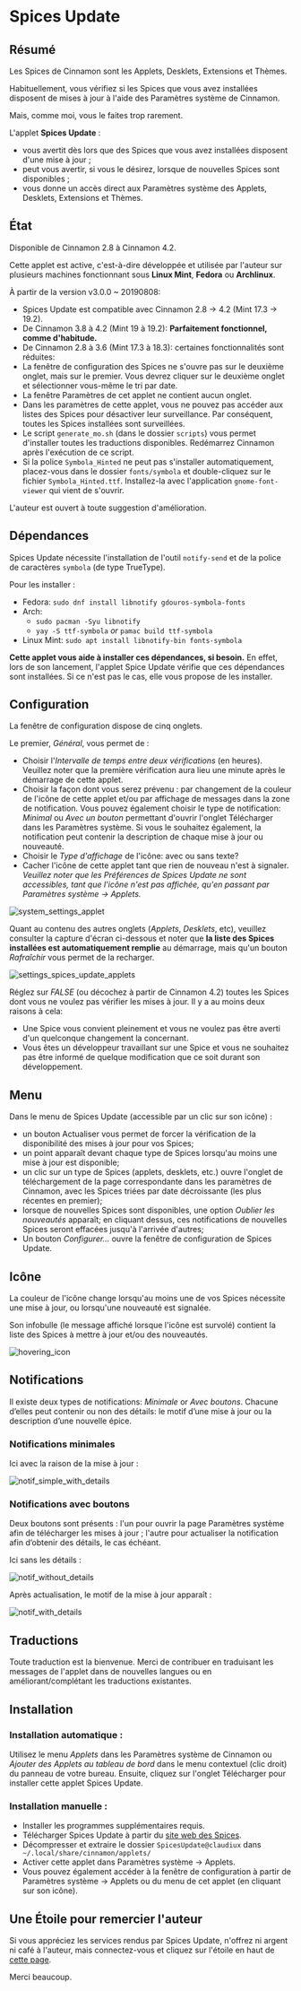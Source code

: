 # Spices Update

## Résumé

Les Spices de Cinnamon sont les Applets, Desklets, Extensions et Thèmes.

Habituellement, vous vérifiez si les Spices que vous avez installées disposent de mises à jour à l'aide des Paramètres système de Cinnamon.

Mais, comme moi, vous le faites trop rarement.

L'applet **Spices Update** :

  * vous avertit dès lors que des Spices que vous avez installées disposent d'une mise à jour ;
  * peut vous avertir, si vous le désirez, lorsque de nouvelles Spices sont disponibles ;
  * vous donne un accès direct aux Paramètres système des Applets, Desklets, Extensions et Thèmes.

## État

Disponible de Cinnamon 2.8 à Cinnamon 4.2.

Cette applet est active, c'est-à-dire développée et utilisée par l'auteur sur plusieurs machines fonctionnant sous **Linux Mint**, **Fedora** ou **Archlinux**.

À partir de la version v3.0.0 ~ 20190808:
  * Spices Update est compatible avec Cinnamon 2.8 -> 4.2 (Mint 17.3 -> 19.2).
  * De Cinnamon 3.8 à 4.2 (Mint 19 à 19.2): **Parfaitement fonctionnel, comme d'habitude.**
  * De Cinnamon 2.8 à 3.6 (Mint 17.3 à 18.3): certaines fonctionnalités sont réduites:
   * La fenêtre de configuration des Spices ne s'ouvre pas sur le deuxième onglet, mais sur le premier. Vous devrez cliquer sur le deuxième onglet et sélectionner vous-même le tri par date.
   * La fenêtre Paramètres de cet applet ne contient aucun onglet.
   * Dans les paramètres de cette applet, vous ne pouvez pas accéder aux listes des Spices pour désactiver leur surveillance. Par conséquent, toutes les Spices installées sont surveillées.
   * Le script ```generate_mo.sh``` (dans le dossier ```scripts```) vous permet d'installer toutes les traductions disponibles. Redémarrez Cinnamon après l'exécution de ce script.
   * Si la police ```Symbola_Hinted``` ne peut pas s'installer automatiquement, placez-vous dans le dossier ```fonts/symbola``` et double-cliquez sur le fichier ```Symbola_Hinted.ttf```. Installez-la avec l'application ```gnome-font-viewer``` qui vient de s'ouvrir.

L'auteur est ouvert à toute suggestion d'amélioration.

## Dépendances

Spices Update nécessite l'installation de l'outil ```notify-send``` et de la police de caractères ```symbola``` (de type TrueType).

Pour les installer :

  * Fedora: `sudo dnf install libnotify gdouros-symbola-fonts`
  * Arch:
    * ```sudo pacman -Syu libnotify```
    * `yay -S ttf-symbola` _or_ `pamac build ttf-symbola`
  * Linux Mint: ```sudo apt install libnotify-bin fonts-symbola```

**Cette applet vous aide à installer ces dépendances, si besoin.** En effet, lors de son lancement, l'applet Spice Update vérifie que ces dépendances sont installées. Si ce n'est pas le cas, elle vous propose de les installer.

## Configuration

La fenêtre de configuration dispose de cinq onglets.

Le premier, _Général_, vous permet de :

  * Choisir l'_Intervalle de temps entre deux vérifications_ (en heures). Veuillez noter que la première vérification aura lieu une minute après le démarrage de cette applet.
  * Choisir la façon dont vous serez prévenu : par changement de la couleur de l'icône de cette applet et/ou par affichage de messages dans la zone de notification. Vous pouvez également choisir le type de notification: _Minimal_ ou _Avec un bouton_ permettant d'ouvrir l'onglet Télécharger dans les Paramètres système. Si vous le souhaitez également, la notification peut contenir la description de chaque mise à jour ou nouveauté.
  * Choisir le _Type d'affichage_ de l'icône: avec ou sans texte?
  * Cacher l'icône de cette applet tant que rien de nouveau n'est à signaler. _Veuillez noter que les Préférences de Spices Update ne sont accessibles, tant que l'icône n'est pas affichée, qu'en passant par Paramètres système -> Applets._

![system_settings_applet](https://github.com/claudiux/docs/raw/master/SpicesUpdate/images/System_Settings_Applets-fr.png)

Quant au contenu des autres onglets (_Applets_, _Desklets_, etc), veuillez consulter la capture d'écran ci-dessous et noter que **la liste des Spices installées est automatiquement remplie** au démarrage, mais qu'un bouton _Rafraîchir_ vous permet de la recharger.

![settings_spices_update_applets](https://github.com/claudiux/docs/raw/master/SpicesUpdate/images/Settings_Spices_Update_Applets-fr.png)

Réglez sur _FALSE_ (ou décochez à partir de Cinnamon 4.2) toutes les Spices dont vous ne voulez pas vérifier les mises à jour. Il y a au moins deux raisons à cela:

  * Une Spice vous convient pleinement et vous ne voulez pas être averti d'un quelconque changement la concernant.
  * Vous êtes un développeur travaillant sur une Spice et vous ne souhaitez pas être informé de quelque modification que ce soit durant son développement.

## Menu

Dans le menu de Spices Update (accessible par un clic sur son icône) :

   * un bouton Actualiser vous permet de forcer la vérification de la disponibilité des mises à jour pour vos Spices;
   * un point apparaît devant chaque type de Spices lorsqu'au moins une mise à jour est disponible;
   * un clic sur un type de Spices (applets, desklets, etc.) ouvre l'onglet de téléchargement de la page correspondante dans les paramètres de Cinnamon, avec les Spices triées par date décroissante (les plus récentes en premier);
   * lorsque de nouvelles Spices sont disponibles, une option _Oublier les nouveautés_ apparaît; en cliquant dessus, ces notifications de nouvelles Spices seront effacées jusqu'à l'arrivée d'autres;
   * Un bouton _Configurer..._ ouvre la fenêtre de configuration de Spices Update.

## Icône

La couleur de l'icône change lorsqu'au moins une de vos Spices nécessite une mise à jour, ou lorsqu'une nouveauté est signalée.

Son infobulle (le message affiché lorsque l'icône est survolé) contient la liste des Spices à mettre à jour et/ou des nouveautés.

![hovering_icon](https://github.com/claudiux/docs/raw/master/SpicesUpdate/images/hovering_icon-fr.png)

## Notifications
Il existe deux types de notifications: _Minimale_ or _Avec boutons_. Chacune d’elles peut contenir ou non des détails: le motif d’une mise à jour ou la description d’une nouvelle épice.

### Notifications minimales
Ici avec la raison de la mise à jour :

![notif_simple_with_details](https://github.com/claudiux/docs/raw/master/SpicesUpdate/images/notif_simple_with_details-fr.png)

### Notifications avec boutons
Deux boutons sont présents : l'un pour ouvrir la page Paramètres système afin de télécharger les mises à jour ; l'autre pour actualiser la notification afin d’obtenir des détails, le cas échéant.

Ici sans les détails :

![notif_without_details](https://github.com/claudiux/docs/raw/master/SpicesUpdate/images/notif_without_details-fr.png)

Après actualisation, le motif de la mise à jour apparaît :

![notif_with_details](https://github.com/claudiux/docs/raw/master/SpicesUpdate/images/notif_with_details2-fr.png)

## Traductions

Toute traduction est la bienvenue. Merci de contribuer en traduisant les messages de l'applet dans de nouvelles langues ou en améliorant/complétant les traductions existantes.

## Installation

### Installation automatique :

Utilisez le menu _Applets_ dans les Paramètres système de Cinnamon ou _Ajouter des Applets au tableau de bord_ dans le menu contextuel (clic droit) du panneau de votre bureau. Ensuite, cliquez sur l'onglet Télécharger pour installer cette applet Spices Update.

### Installation manuelle :

  * Installer les programmes supplémentaires requis.
  * Télécharger Spices Update à partir du [site web des Spices](https://cinnamon-spices.linuxmint.com/applets/view/309).
  * Décompresser et extraire le dossier ```SpicesUpdate@claudiux``` dans ``` ~/.local/share/cinnamon/applets/```
  * Activer cette applet dans Paramètres système -> Applets.
  * Vous pouvez également accéder à la fenêtre de configuration à partir de Paramètres système -> Applets ou du menu de cet applet (en cliquant sur son icône).

## Une Étoile pour remercier l'auteur

Si vous appréciez les services rendus par Spices Update, n'offrez ni argent ni café à l'auteur, mais connectez-vous et cliquez sur l'étoile en haut de [cette page](https://cinnamon-spices.linuxmint.com/applets/view/309#).

Merci beaucoup.
